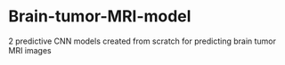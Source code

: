 # Brain-tumor-MRI-model
2 predictive CNN models created from scratch for predicting brain tumor MRI images

